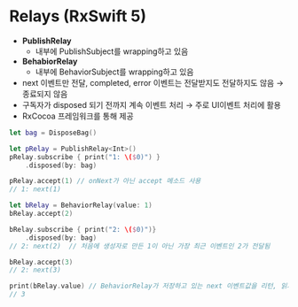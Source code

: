 # Relays (RxSwift 5)

- **PublishRelay**
    - 내부에 PublishSubject를 wrapping하고 있음
- **BehabiorRelay**
    - 내부에 BehaviorSubject를 wrapping하고 있음
- next 이벤트만 전달, completed, error 이벤트는 전달받지도 전달하지도 않음 → 종료되지 않음
- 구독자가 disposed 되기 전까지 계속 이벤트 처리 → 주로 UI이벤트 처리에 활용
- RxCocoa 프레임워크를 통해 제공

```swift
let bag = DisposeBag()

let pRelay = PublishRelay<Int>()
pRelay.subscribe { print("1: \($0)") }
    .disposed(by: bag)

pRelay.accept(1) // onNext가 아닌 accept 메소드 사용
// 1: next(1)

let bRelay = BehaviorRelay(value: 1)
bRelay.accept(2)

bRelay.subscribe { print("2: \($0)")}
    .disposed(by: bag)
// 2: next(2)  // 처음에 생성자로 만든 1이 아닌 가장 최근 이벤트인 2가 전달됨

bRelay.accept(3)
// 2: next(3)

print(bRelay.value) // BehaviorRelay가 저장하고 있는 next 이벤트값을 리턴, 읽기 전용
// 3
```